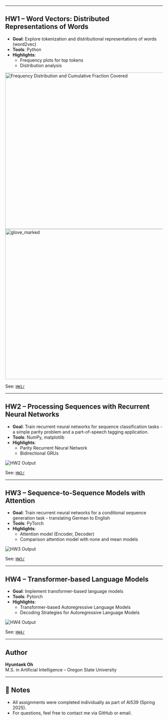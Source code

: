 
---

## HW1 – Word Vectors: Distributed Representations of Words

- **Goal**: Explore tokenization and distributional representations of words (word2vec)
- **Tools**: Python
- **Highlights**:
  - Frequency plots for top tokens
  - Distribution analysis

<img width="1400" height="500" alt="Frequency Distribution and Cumulative Fraction Covered" src="https://github.com/user-attachments/assets/d20c8acb-db49-492f-9ee9-79969ead2833" />

<img width="640" height="480" alt="glove_marked" src="https://github.com/user-attachments/assets/1d039a69-bc79-4d80-9ff0-685b0853829f" />

See: [`HW1/`](./HW1/)

---

## HW2 – Processing Sequences with Recurrent Neural Networks 

- **Goal**: Train recurrent neural networks for sequence classification tasks - a simple parity problem and a part-of-speech tagging application.
- **Tools**: NumPy, matplotlib
- **Highlights**:
  - Parity Recurrent Neural Network
  - Bidirectional GRUs

![HW2 Output](./images/HW2_perplexity_plot.png)

See: [`HW2/`](./HW2/)

---

## HW3 – Sequence-to-Sequence Models with Attention

- **Goal**: Train recurrent neural networks for a conditional sequence generation task - translating German to English
- **Tools**: PyTorch
- **Highlights**:
  - Attention model (Encoder, Decoder)
  - Comparison attention model with none and mean models

![HW3 Output](./images/HW3_finetune_sample.png)

See: [`HW3/`](./HW3/)

---

## HW4 – Transformer-based Language Models

- **Goal**: Implement transformer-based language models
- **Tools**: Pytorch
- **Highlights**:
  - Transformer-based Autoregressive Language Models
  - Decoding Strategies for Autoregressive Language Models

![HW4 Output](./images/HW4_privacy_results.png)

 See: [`HW4/`](./HW4/)

---

## Author

**Hyuntaek Oh**  
M.S. in Artificial Intelligence – Oregon State University  

---

## 📌 Notes

- All assignments were completed individually as part of AI539 (Spring 2025).
- For questions, feel free to contact me via GitHub or email.
